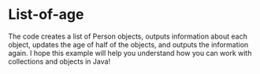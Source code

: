 # List-of-age
The code creates a list of Person objects, outputs information about each object, updates the age of half of the objects, and outputs the information again. I hope this example will help you understand how you can work with collections and objects in Java!
